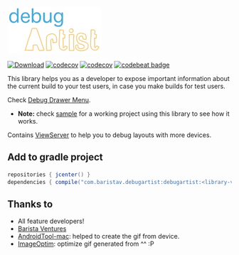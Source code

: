 ![](img/logo.jpg)

[![Download](https://api.bintray.com/packages/barista-ventures/maven/debugartist/images/download.svg)](https://bintray.com/barista-ventures/maven/debug-artist/_latestVersion)
[![codecov](https://codecov.io/gh/BaristaVentures/debug-artist/branch/master/graph/badge.svg)](https://codecov.io/gh/BaristaVentures/debug-artist)
[![codecov](https://codecov.io/gh/BaristaVentures/debug-artist/branch/develop/graph/badge.svg)](https://codecov.io/gh/BaristaVentures/debug-artist)
[![codebeat badge](https://codebeat.co/badges/17e3bfd1-d2d2-4240-94f0-480da37d32d6)](https://codebeat.co/projects/github-com-baristaventures-debug-artist)

This library helps you as a developer to expose important information about the current build to your test users, in case you make builds for
test users.
 
Check [Debug Drawer Menu](docs/debug-drawer.md).

- __Note:__ check [sample](sample/) for a working project using this library to see how it works.

Contains [ViewServer](https://github.com/romainguy/ViewServer) to help you to debug layouts with more devices.

## Add to gradle project

```groovy
repositories { jcenter() }
dependencies { compile("com.baristav.debugartist:debugartist:<library-version>@aar") { transitive = true } }
```

## Thanks to
- All feature developers!
- [Barista Ventures](http://barista-v.com/)
- [AndroidTool-mac](https://github.com/mortenjust/androidtool-mac): helped to create the gif from device.
- [ImageOptim](https://github.com/ImageOptim/ImageOptim): optimize gif generated from ^^ :P
